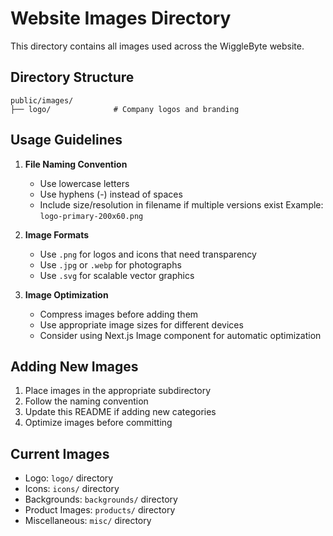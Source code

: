# Website Images Directory

This directory contains all images used across the WiggleByte website.

## Directory Structure

```
public/images/
├── logo/              # Company logos and branding

```

## Usage Guidelines

1. **File Naming Convention**
   - Use lowercase letters
   - Use hyphens (-) instead of spaces
   - Include size/resolution in filename if multiple versions exist
   Example: `logo-primary-200x60.png`

2. **Image Formats**
   - Use `.png` for logos and icons that need transparency
   - Use `.jpg` or `.webp` for photographs
   - Use `.svg` for scalable vector graphics

3. **Image Optimization**
   - Compress images before adding them
   - Use appropriate image sizes for different devices
   - Consider using Next.js Image component for automatic optimization

## Adding New Images

1. Place images in the appropriate subdirectory
2. Follow the naming convention
3. Update this README if adding new categories
4. Optimize images before committing

## Current Images

- Logo: `logo/` directory
- Icons: `icons/` directory
- Backgrounds: `backgrounds/` directory
- Product Images: `products/` directory
- Miscellaneous: `misc/` directory 